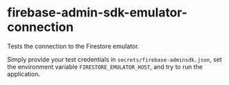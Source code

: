 firebase-admin-sdk-emulator-connection
======================================

Tests the connection to the Firestore emulator.

Simply provide your test credentials in `secrets/firebase-adminsdk.json`, set the environment variable `FIRESTORE_EMULATOR_HOST`, and try to run the application.
